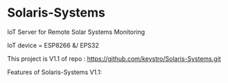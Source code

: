 # Solaris-Systems
IoT Server for Remote Solar Systems Monitoring

IoT device = ESP8266 &/ EPS32

This project is V1.1 of repo : https://github.com/keystro/Solaris-Systems.git

Features of Solaris-Systems V1.1:

